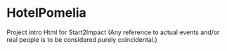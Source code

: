 # HotelPomelia
Project intro Html for Start2Impact
 (Any reference to actual events and/or real people is to be considered purely coincidental.)
